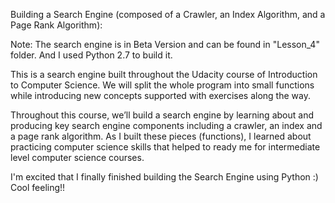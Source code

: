 Building a Search Engine (composed of a Crawler, an Index Algorithm, and a Page Rank Algorithm):

Note: The search engine is in Beta Version and can be found in "Lesson_4" folder. 
And I used Python 2.7 to build it.

This is a search engine built throughout the Udacity course of Introduction to Computer Science.
We will split the whole program into small functions while introducing new concepts supported with exercises along the way.

Throughout this course, we’ll build a search engine by learning about and producing key search engine components including a crawler, an index and a page rank algorithm. As I built these pieces (functions), I learned about practicing computer science skills that helped to ready me for intermediate level computer science courses.

I'm excited that I finally finished building the Search Engine using Python :) Cool feeling!!
